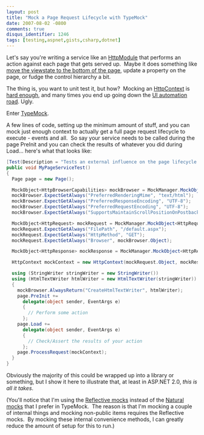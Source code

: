 ```yaml
---
layout: post
title: "Mock a Page Request Lifecycle with TypeMock"
date: 2007-08-02 -0800
comments: true
disqus_identifier: 1246
tags: [testing,aspnet,gists,csharp,dotnet]
---
```

Let's say you're writing a service like an
[HttpModule](http://msdn2.microsoft.com/en-us/library/system.web.ihttpmodule.aspx) that
performs an action against each page that gets served up.  Maybe it does
something like [move the viewstate to the bottom of the
page](http://blog.madskristensen.dk/post/An-HttpModule-that-moves-ViewState-to-the-bottom.aspx),
update a property on the page, or fudge the control hierarchy a bit.

The thing is, you want to unit test it, but how?  Mocking an
[HttpContext](http://msdn2.microsoft.com/en-us/library/system.web.httpcontext.aspx)
is [hard
enough](http://haacked.com/archive/2007/06/19/unit-tests-web-code-without-a-web-server-using-httpsimulator.aspx),
and many times you end up going down the [UI
automation](http://watin.sourceforge.net/)
[road](http://www.hanselman.com/blog/PermaLink.aspx?guid=944a5284-6b8d-4366-81e8-2e241401e1b3).
Ugly.

Enter [TypeMock](http://www.typemock.com).

A few lines of code, setting up the minimum amount of stuff, and you can
mock just enough context to actually get a full page request lifecycle
to execute - events and all.  So say your service needs to be called
during the page PreInit and you can check the results of whatever you
did during Load... here's what that looks like:

```csharp
[Test(Description = "Tests an external influence on the page lifecycle.")]
public void MyPageServiceTest()
{
  Page page = new Page();

  MockObject<HttpBrowserCapabilities> mockBrowser = MockManager.MockObject<HttpBrowserCapabilities>(Constructor.NotMocked);
  mockBrowser.ExpectGetAlways("PreferredRenderingMime", "text/html");
  mockBrowser.ExpectGetAlways("PreferredResponseEncoding", "UTF-8");
  mockBrowser.ExpectGetAlways("PreferredRequestEncoding", "UTF-8");
  mockBrowser.ExpectGetAlways("SupportsMaintainScrollPositionOnPostback", false);

  MockObject<HttpRequest> mockRequest = MockManager.MockObject<HttpRequest>(Constructor.Mocked);
  mockRequest.ExpectGetAlways("FilePath", "/default.aspx");
  mockRequest.ExpectGetAlways("HttpMethod", "GET");
  mockRequest.ExpectGetAlways("Browser", mockBrowser.Object);

  MockObject<HttpResponse> mockResponse = MockManager.MockObject<HttpResponse>(Constructor.Mocked);

  HttpContext mockContext = new HttpContext(mockRequest.Object, mockResponse.Object);

  using (StringWriter stringWriter = new StringWriter())
  using (HtmlTextWriter htmlWriter = new HtmlTextWriter(stringWriter))
  {
    mockBrowser.AlwaysReturn("CreateHtmlTextWriter", htmlWriter);
    page.PreInit +=
      delegate(object sender, EventArgs e)
      {
        // Perform some action
      };
    page.Load +=
      delegate(object sender, EventArgs e)
      {
        // Check/Assert the results of your action
      };
    page.ProcessRequest(mockContext);
  }
}
```

Obviously the majority of this could be wrapped up into a library or
something, but I show it here to illustrate that, at least in ASP.NET
2.0, *this is all it takes*.

(You'll notice that I'm using the [Reflective
mocks](http://www.typemock.com/Docs/UserGuide/index.php?topic=FirstMockUsingGenericHelper.html)
instead of the [Natural
mocks](http://www.typemock.com/Docs/UserGuide/index.php?topic=FirstNaturalMock.html)
that I prefer in TypeMock.  The reason is that I'm mocking a couple of
internal things and mocking non-public items requires the Reflective
mocks.  By mocking these internal convenience methods, I can greatly
reduce the amount of setup for this to run.)
